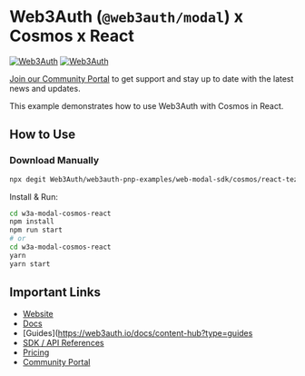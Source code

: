 # Web3Auth (`@web3auth/modal`) x Cosmos x React

[![Web3Auth](https://img.shields.io/badge/Web3Auth-SDK-blue)](https://web3auth.io/docs/sdk/pnp/web/modal)
[![Web3Auth](https://img.shields.io/badge/Web3Auth-Community-cyan)](https://community.web3auth.io)

[Join our Community Portal](https://community.web3auth.io/) to get support and stay up to date with the latest news and updates.

This example demonstrates how to use Web3Auth with Cosmos in React.

## How to Use

### Download Manually

```bash
npx degit Web3Auth/web3auth-pnp-examples/web-modal-sdk/cosmos/react-tezos-modal-example w3a-modal-cosmos-react
```

Install & Run:

```bash
cd w3a-modal-cosmos-react
npm install
npm run start
# or
cd w3a-modal-cosmos-react
yarn
yarn start
```

## Important Links

- [Website](https://web3auth.io)
- [Docs](https://web3auth.io/docs)
- [Guides](https://web3auth.io/docs/content-hub?type=guides
- [SDK / API References](https://web3auth.io/docs/sdk)
- [Pricing](https://web3auth.io/pricing.html)
- [Community Portal](https://community.web3auth.io)

